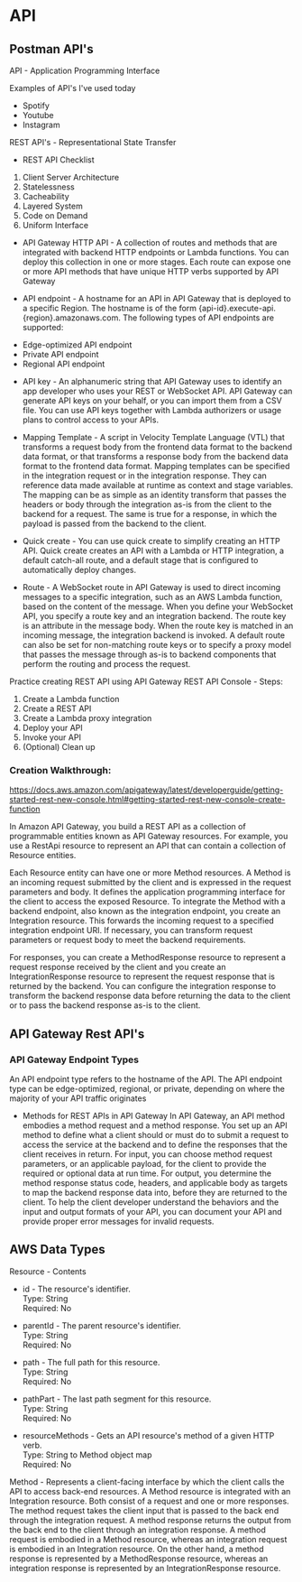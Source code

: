 # API
## Postman API's
API - Application Programming Interface

Examples of API's I've used today
- Spotify
- Youtube
- Instagram

REST API's -
Representational State Transfer

* REST API Checklist
1. Client Server Architecture
2. Statelessness
3. Cacheability
4. Layered System
5. Code on Demand
6. Uniform Interface

* API Gateway HTTP API - A collection of routes and methods that are integrated with backend HTTP endpoints or Lambda functions. You can deploy this collection in one or more stages. Each route can expose one or more API methods that have unique HTTP verbs supported by API Gateway

* API endpoint - A hostname for an API in API Gateway that is deployed to a specific Region. The hostname is of the form {api-id}.execute-api.{region}.amazonaws.com. The following types of API endpoints are supported:<br>
- Edge-optimized API endpoint
- Private API endpoint
- Regional API endpoint

* API key - An alphanumeric string that API Gateway uses to identify an app developer who uses your REST or WebSocket API. API Gateway can generate API keys on your behalf, or you can import them from a CSV file. You can use API keys together with Lambda authorizers or usage plans to control access to your APIs.

* Mapping Template - A script in Velocity Template Language (VTL) that transforms a request body from the frontend data format to the backend data format, or that transforms a response body from the backend data format to the frontend data format. Mapping templates can be specified in the integration request or in the integration response. They can reference data made available at runtime as context and stage variables. The mapping can be as simple as an identity transform that passes the headers or body through the integration as-is from the client to the backend for a request. The same is true for a response, in which the payload is passed from the backend to the client.

* Quick create - You can use quick create to simplify creating an HTTP API. Quick create creates an API with a Lambda or HTTP integration, a default catch-all route, and a default stage that is configured to automatically deploy changes. 

* Route - A WebSocket route in API Gateway is used to direct incoming messages to a specific integration, such as an AWS Lambda function, based on the content of the message. When you define your WebSocket API, you specify a route key and an integration backend. The route key is an attribute in the message body. When the route key is matched in an incoming message, the integration backend is invoked. A default route can also be set for non-matching route keys or to specify a proxy model that passes the message through as-is to backend components that perform the routing and process the request.


Practice creating REST API using API Gateway REST API Console - Steps: 
1. Create a Lambda function
2. Create a REST API
3. Create a Lambda proxy integration
4. Deploy your API
5. Invoke your API
6. (Optional) Clean up<br>

### Creation Walkthrough:
https://docs.aws.amazon.com/apigateway/latest/developerguide/getting-started-rest-new-console.html#getting-started-rest-new-console-create-function

In Amazon API Gateway, you build a REST API as a collection of programmable entities known as API Gateway resources. For example, you use a RestApi resource to represent an API that can contain a collection of Resource entities.

Each Resource entity can have one or more Method resources. A Method is an incoming request submitted by the client and is expressed in the request parameters and body. It defines the application programming interface for the client to access the exposed Resource. To integrate the Method with a backend endpoint, also known as the integration endpoint, you create an Integration resource. This forwards the incoming request to a specified integration endpoint URI. If necessary, you can transform request parameters or request body to meet the backend requirements.

For responses, you can create a MethodResponse resource to represent a request response received by the client and you create an IntegrationResponse resource to represent the request response that is returned by the backend. You can configure the integration response to transform the backend response data before returning the data to the client or to pass the backend response as-is to the client.

## API Gateway Rest API's

### API Gateway Endpoint Types
An API endpoint type refers to the hostname of the API. The API endpoint type can be edge-optimized, regional, or private, depending on where the majority of your API traffic originates

* Methods for REST APIs in API Gateway
In API Gateway, an API method embodies a method request and a method response. You set up an API method to define what a client should or must do to submit a request to access the service at the backend and to define the responses that the client receives in return. For input, you can choose method request parameters, or an applicable payload, for the client to provide the required or optional data at run time. For output, you determine the method response status code, headers, and applicable body as targets to map the backend response data into, before they are returned to the client. To help the client developer understand the behaviors and the input and output formats of your API, you can document your API and provide proper error messages for invalid requests.



## AWS Data Types
Resource - Contents
* id - The resource's identifier.<br>
Type: String<br>
Required: No

* parentId - The parent resource's identifier.<br>
Type: String<br>
Required: No

* path - The full path for this resource.<br>
Type: String<br>
Required: No

* pathPart - The last path segment for this resource.<br>
Type: String<br>
Required: No

* resourceMethods - Gets an API resource's method of a given HTTP verb.<br>
Type: String to Method object map<br>
Required: No<br>

Method - Represents a client-facing interface by which the client calls the API to access back-end resources. A Method resource is integrated with an Integration resource. Both consist of a request and one or more responses. The method request takes the client input that is passed to the back end through the integration request. A method response returns the output from the back end to the client through an integration response. A method request is embodied in a Method resource, whereas an integration request is embodied in an Integration resource. On the other hand, a method response is represented by a MethodResponse resource, whereas an integration response is represented by an IntegrationResponse resource.
